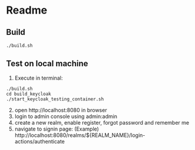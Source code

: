 
# Readme
## Build

```
./build.sh
```

## Test on local machine
1. Execute in terminal:
```
./build.sh
cd build_keycloak
./start_keycloak_testing_container.sh 
```

2. open http://localhost:8080 in browser
3. login to admin console using admin:admin
4. create a new realm, enable register, forgot password and remember me
5. navigate to signin page: (Example) http://localhost:8080/realms/${REALM_NAME}/login-actions/authenticate

